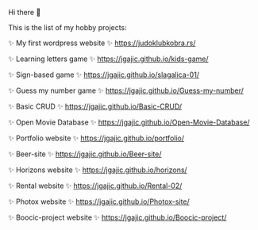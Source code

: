 Hi there 👋

This is the list of my hobby projects:

✨ My first wordpress website ✨
https://judoklubkobra.rs/

✨ Learning letters game ✨
https://jgajic.github.io/kids-game/

✨ Sign-based game ✨
https://jgajic.github.io/slagalica-01/

✨ Guess my number game ✨
https://jgajic.github.io/Guess-my-number/

✨ Basic CRUD ✨
https://jgajic.github.io/Basic-CRUD/

✨ Open Movie Database ✨
https://jgajic.github.io/Open-Movie-Database/

✨ Portfolio website ✨
https://jgajic.github.io/portfolio/

✨ Beer-site ✨
https://jgajic.github.io/Beer-site/

✨ Horizons website ✨
https://jgajic.github.io/horizons/

✨ Rental website ✨
https://jgajic.github.io/Rental-02/

✨ Photox website ✨
https://jgajic.github.io/Photox-site/

✨ Boocic-project website ✨
https://jgajic.github.io/Boocic-project/
